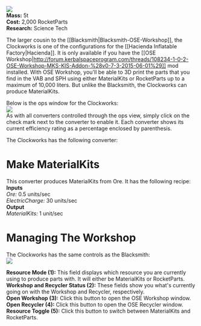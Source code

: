 ![](https://github.com/Angel-125/Pathfinder/wiki/Clockworks.jpg)  
**Mass:** 5t  
**Cost:** 2,000 RocketParts  
**Research:** Science Tech

The larger cousin to the [[Blacksmith|Blacksmith-OSE-Workshop]], the Clockworks is one of the configurations for the [[Hacienda Inflatable Factory|Hacienda]]. It is only available if you have the [[OSE Workshop|http://forum.kerbalspaceprogram.com/threads/108234-1-0-2-OSE-Workshop-MKS-KIS-Addon-%28v0-7-3-2015-06-01%29]] mod installed. With OSE Workshop, you'll be able to 3D print the parts that you find in the VAB and SPH using either MaterialKits or RocketParts up to a maximum of 10,000 liters. But unlike the Blacksmith, the Clockworks can produce MaterialKits.

Below is the ops window for the Clockworks:  
![](https://github.com/Angel-125/Pathfinder/wiki/ClockworksOpsView1.jpg)  
As with all converters controlled through the ops view, simply click on the check mark next to the converter to enable it. Each converter shows its current efficiency rating as a percentage enclosed by parenthesis.  

The Clockworks has the following converter:
# Make MaterialKits  
This converter produces MaterialKits from Ore. It has the following recipe:  
**Inputs**  
_Ore:_ 0.5 units/sec  
_ElectricCharge:_ 30 units/sec  
**Output**  
_MaterialKits:_ 1 unit/sec  
# Managing The Workshop  
The Clockworks has the same controls as the Blacksmith:  
![](https://github.com/Angel-125/Pathfinder/wiki/BlacksmithOpsView.jpg)

**Resource Mode (1):** This field displays which resource you are currently using to produce parts with. It will either be MaterialKits or RocketParts.  
**Workshop and Recycler Status (2):** These fields show you what's currently going on with the Workshop and Recycler, respectively.  
**Open Workshop (3):** Click this button to open the OSE Workshop window.  
**Open Recycler (4):** Click this button to open the OSE Recycler window.  
**Resource Toggle (5):** Click this button to switch between MaterialKits and RocketParts.